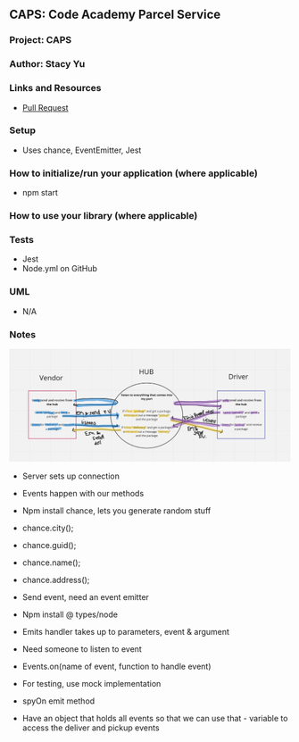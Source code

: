 ## CAPS: Code Academy Parcel Service

### Project: CAPS
### Author: Stacy Yu
### Links and Resources
- [Pull Request](https://github.com/stacyyuu/CAPS/pull/3)

### Setup
- Uses chance, EventEmitter, Jest 

### How to initialize/run your application (where applicable)
- npm start

### How to use your library (where applicable)

### Tests
- Jest
- Node.yml on GitHub

### UML
- N/A

### Notes
<img src = "CAPS.png">

- Server sets up connection
- Events happen with our methods 

- Npm install chance, lets you generate random stuff
- chance.city();
- chance.guid();
- chance.name();
- chance.address();

- Send event, need an event emitter 
- Npm install @ types/node
- Emits handler takes up to parameters, event & argument 
- Need someone to listen to event 
- Events.on(name of event, function to handle event)
- For testing, use mock implementation
- spyOn emit method 
- Have an object that holds all events so that we can use that - variable to access the deliver and pickup events
